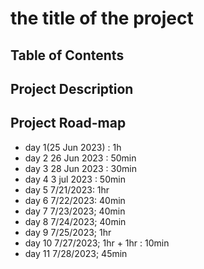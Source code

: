 
# the title of the project

## Table of Contents

## Project Description

## Project Road-map

- day 1(25 Jun 2023) : 1h
- day 2 26 Jun 2023 : 50min
- day 3 28 Jun 2023 : 30min
- day 4 3 jul 2023 : 50min
- day 5 7/21/2023: 1hr
- day 6 7/22/2023: 40min
- day 7 7/23/2023; 40min
- day 8 7/24/2023; 40min
- day 9 7/25/2023; 1hr
- day 10 7/27/2023; 1hr + 1hr : 10min
- day 11 7/28/2023; 45min 

